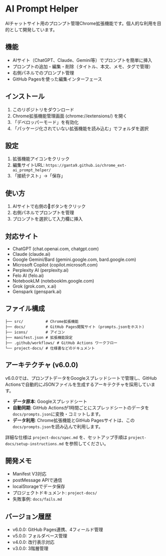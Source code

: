 # AI Prompt Helper

AIチャットサイト用のプロンプト管理Chrome拡張機能です。個人的な利用を目的として開発しています。

## 機能

- AIサイト（ChatGPT、Claude、Gemini等）でプロンプトを簡単に挿入
- プロンプトの追加・編集・削除（タイトル、本文、メモ、タグで管理）
- 右側パネルでのプロンプト管理
- GitHub Pagesを使った編集インターフェース

## インストール

1. このリポジトリをダウンロード
2. Chrome拡張機能管理画面 (chrome://extensions/) を開く
3. 「デベロッパーモード」を有効化
4. 「パッケージ化されていない拡張機能を読み込む」でフォルダを選択

## 設定

1. 拡張機能アイコンをクリック
2. 編集サイトURL: `https://ganta9.github.io/chrome_ext-ai_prompt_helper/`
3. 「接続テスト」→「保存」

## 使い方

1. AIサイトで右側の📝ボタンをクリック
2. 右側パネルでプロンプトを管理
3. プロンプトを選択して入力欄に挿入

## 対応サイト

- ChatGPT (chat.openai.com, chatgpt.com)
- Claude (claude.ai)
- Google Gemini/Bard (gemini.google.com, bard.google.com)
- Microsoft Copilot (copilot.microsoft.com)
- Perplexity AI (perplexity.ai)
- Felo AI (felo.ai)
- NotebookLM (notebooklm.google.com)
- Grok (grok.com, x.ai)
- Genspark (genspark.ai)

## ファイル構成

```
├── src/          # Chrome拡張機能
├── docs/         # GitHub Pages閲覧サイト (prompts.jsonをホスト)
├── icons/        # アイコン
├── manifest.json # 拡張機能設定
├── .github/workflows/ # GitHub Actions ワークフロー
└── project-docs/ # 仕様書などのドキュメント
```

## アーキテクチャ (v6.0.0)

v6.0.0では、プロンプトデータをGoogleスプレッドシートで管理し、GitHub Actionsで自動的にJSONファイルを生成するアーキテクチャを採用しています。

- **データ原本**: Googleスプレッドシート
- **自動同期**: GitHub Actionsが1時間ごとにスプレッドシートのデータを`docs/prompts.json`に変換・コミットします。
- **データ利用**: Chrome拡張機能とGitHub Pagesサイトは、この`docs/prompts.json`を読み込んで利用します。

詳細な仕様は `project-docs/spec.md` を、セットアップ手順は `project-docs/setup-instructions.md` を参照してください。


## 開発メモ

- Manifest V3対応
- postMessage APIで通信
- localStorageでデータ保存
- プロジェクトドキュメント: `project-docs/`
- 失敗事例: `docs/fails.md`

## バージョン履歴

- v6.0.0: GitHub Pages連携、4フィールド管理
- v5.0.0: フォルダベース管理
- v4.0.0: 改行表示対応
- v3.0.0: 3階層管理